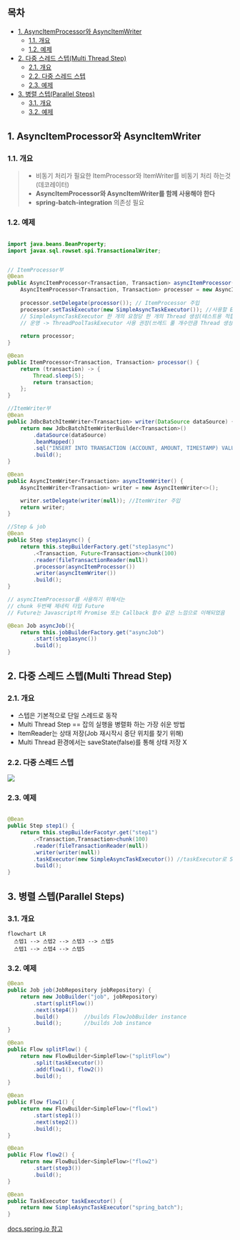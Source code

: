 
## 목차
<!-- TOC -->
  * [1. AsyncItemProcessor와 AsyncItemWriter](#1-asyncitemprocessor와-asyncitemwriter)
    * [1.1. 개요](#11-개요)
    * [1.2. 예제](#12-예제)
  * [2. 다중 스레드 스텝(Multi Thread Step)](#2-다중-스레드-스텝multi-thread-step)
    * [2.1. 개요](#21-개요)
    * [2.2. 다중 스레드 스텝](#22-다중-스레드-스텝-)
    * [2.3. 예제](#23-예제)
  * [3. 병렬 스텝(Parallel Steps)](#3-병렬-스텝parallel-steps)
    * [3.1. 개요](#31-개요)
    * [3.2. 예제](#32-예제)
<!-- TOC -->

## 1. AsyncItemProcessor와 AsyncItemWriter
### 1.1. 개요

> - 비동기 처리가 필요한 ItemProcessor와 ItemWriter를 비동기 처리 하는것(데코레이터)
> - **AsyncItemProcessor와 AsyncItemWriter를 함께 사용해야 한다**
> - **spring-batch-integration** 의존성 필요

### 1.2. 예제

```java 

import java.beans.BeanProperty;
import javax.sql.rowset.spi.TransactionalWriter;


// ItemProcessor부
@Bean
public AsyncItemProcessor<Transaction, Transaction> asyncItemProcessor() {
    AsyncItemProcessor<Transaction, Transaction> processor = new AsyncItemProcessor<>();
    
    processor.setDelegate(processor()); // ItemProcessor 주입
    processor.setTaskExecutor(new SimpleAsyncTaskExecutor()); //사용할 Executor 주입
    // SimpleAsyncTaskExecutor 한 개의 요청당 한 개의 Thread 생성(테스트용 적합, 운영용 X)
    // 운영 -> ThreadPoolTaskExecutor 사용 권장(쓰레드 풀 개수만큼 Thread 생성)
    
    return processor;
}

@Bean
public ItemProcessor<Transaction, Transaction> processor() {
    return (transaction) -> {
        Thread.sleep(5);
        return transaction;
    };
}

//ItemWriter부
@Bean
public JdbcBatchItemWriter<Transaction> writer(DataSource dataSource) {
    return new JdbcBatchItemWriterBuilder<Transaction>()
        .dataSource(dataSource)
        .beanMapped()
        .sql("INSERT INTO TRANSACTION (ACCOUNT, AMOUNT, TIMESTAMP) VALUES (:account, :amount, :timestamp")
        .build();
}

@Bean
public AsyncItemWriter<Transaction> asyncItemWriter() {
    AsyncItemWriter<Transaction> writer = new AsyncItemWriter<>();

    writer.setDelegate(writer(null)); //ItemWriter 주입
    return writer;
}

//Step & job
@Bean
public Step step1async() {
    return this.stepBuilderFactory.get("step1async")
        .<Transaction, Future<Transaction>>chunk(100) 
        .reader(fileTransactionReader(null))
        .processor(asyncItemProcessor())
        .writer(asyncItemWriter())
        .build();
}

// asyncItemProcessor를 사용하기 위해서는
// chunk 두번째 제네릭 타입 Future
// Future는 Javascript의 Promise 또는 Callback 함수 같은 느낌으로 이해되었음

@Bean Job asyncJob(){
    return this.jobBuilderFactory.get("asyncJob")
        .start(step1async())
        .build();
}

```


## 2. 다중 스레드 스텝(Multi Thread Step)
### 2.1. 개요
- 스텝은 기본적으로 단일 스레드로 동작
- Multi Thread Step == 잡의 실행을 병렬화 하는 가장 쉬운 방법
- ItemReader는 상태 저장(Job 재시작시 중단 위치를 찾기 위해)
- Multi Thread 환경에서는 saveState(false)를 통해 상태 저장 X

### 2.2. 다중 스레드 스텝 
![](https://www.javacodebook.com/wp-content/uploads/2013/09/fig23-24.jpg)

### 2.3. 예제
```java

@Bean
public Step step1() {
    return this.stepBuilderFacotyr.get("step1")
        .<Transaction,Transaction>chunk(100)
        .reader(fileTransactionReader(null))
        .writer(writer(null))
        .taskExecutor(new SimpleAsyncTaskExecutor()) //taskExecutor로 SimpleAsyncTaskExecutor를 주입한다
        .build();
}

```


## 3. 병렬 스텝(Parallel Steps)

### 3.1. 개요
```mermaid
flowchart LR
  스텝1 --> 스텝2 --> 스텝3 --> 스텝5
  스텝1 --> 스텝4 --> 스텝5
```

### 3.2. 예제
```java
@Bean
public Job job(JobRepository jobRepository) {
    return new JobBuilder("job", jobRepository)
        .start(splitFlow())
        .next(step4())
        .build()        //builds FlowJobBuilder instance
        .build();       //builds Job instance
}

@Bean
public Flow splitFlow() {
    return new FlowBuilder<SimpleFlow>("splitFlow")
        .split(taskExecutor())
        .add(flow1(), flow2())
        .build();
}

@Bean
public Flow flow1() {
    return new FlowBuilder<SimpleFlow>("flow1")
        .start(step1())
        .next(step2())
        .build();
}

@Bean
public Flow flow2() {
    return new FlowBuilder<SimpleFlow>("flow2")
        .start(step3())
        .build();
}

@Bean
public TaskExecutor taskExecutor() {
    return new SimpleAsyncTaskExecutor("spring_batch");
}
```

[docs.spring.io 참고](https://docs.spring.io/spring-batch/reference/scalability.html)
